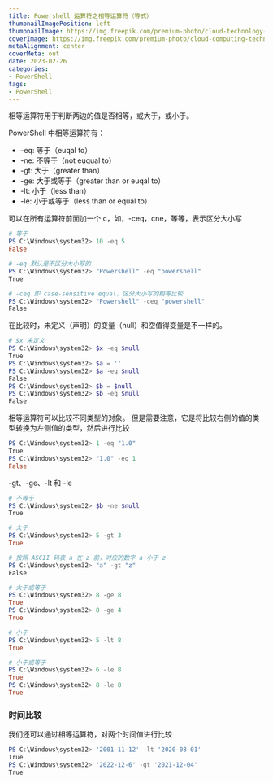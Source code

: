 ```yaml
---
title: Powershell 运算符之相等运算符（等式）
thumbnailImagePosition: left
thumbnailImage: https://img.freepik.com/premium-photo/cloud-technology-concept-with-digital-tablet-human-hand-virtual-projection-with-different-cloud-service-signs-security-loupe-computer-data-blurry-office-background_670147-20058.jpg
coverImage: https://img.freepik.com/premium-photo/cloud-computing-technology-internet-converging-point-circuit-with-abstract-blue-background-cloud-service-cloud-storage-concept-3d-illustration_505353-311.jpg
metaAlignment: center
coverMeta: out
date: 2023-02-26
categories:
- PowerShell
tags:
- PowerShell
---
```


相等运算符用于判断两边的值是否相等，或大于，或小于。

<!--more-->

PowerShell 中相等运算符有：
- -eq: 等于（euqal to）
- -ne: 不等于（not euqual to）
- -gt: 大于（greater than）
- -ge: 大于或等于（greater than or euqal to）
- -lt: 小于（less than）
- -le: 小于或等于（less than or equal to）

可以在所有运算符前面加一个 c，如，-ceq，cne，等等，表示区分大小写
```powershell
# 等于
PS C:\Windows\system32> 10 -eq 5
False

# -eq 默认是不区分大小写的
PS C:\Windows\system32> "Powershell" -eq "powershell"
True

# -ceq 即 case-sensitive equal，区分大小写的相等比较
PS C:\Windows\system32> "Powershell" -ceq "powershell"
False
```

在比较时，未定义（声明）的变量（null）和空值得变量是不一样的。
```powershell
# $x 未定义
PS C:\Windows\system32> $x -eq $null          
True
PS C:\Windows\system32> $a = ''
PS C:\Windows\system32> $a -eq $null
False
PS C:\Windows\system32> $b = $null
PS C:\Windows\system32> $b -eq $null
False
```

相等运算符可以比较不同类型的对象。 但是需要注意，它是将比较右侧的值的类型转换为左侧值的类型，然后进行比较
```powershell
PS C:\Windows\system32> 1 -eq "1.0"
True
PS C:\Windows\system32> "1.0" -eq 1
False
```

-gt、-ge、-lt 和 -le
```powershell
# 不等于
PS C:\Windows\system32> $b -ne $null
True

# 大于
PS C:\Windows\system32> 5 -gt 3
True

# 按照 ASCII 码表 a 在 z 前，对应的数字 a 小于 z
PS C:\Windows\system32> "a" -gt "z"
False

# 大于或等于
PS C:\Windows\system32> 8 -ge 8
True
PS C:\Windows\system32> 8 -ge 4
True

# 小于 
PS C:\Windows\system32> 5 -lt 8
True

# 小于或等于
PS C:\Windows\system32> 6 -le 8
True
PS C:\Windows\system32> 8 -le 8
True
```

### 时间比较

我们还可以通过相等运算符，对两个时间值进行比较
```powershell
PS C:\Windows\system32> '2001-11-12' -lt '2020-08-01'
True
PS C:\Windows\system32> '2022-12-6' -gt '2021-12-04'
True
```